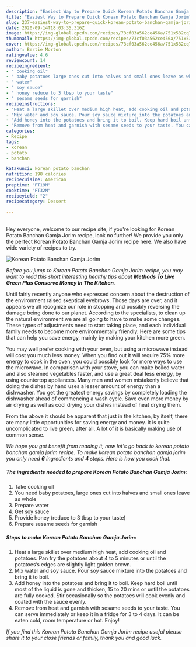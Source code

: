 ```yaml
---
description: "Easiest Way to Prepare Quick Korean Potato Banchan Gamja Jorim"
title: "Easiest Way to Prepare Quick Korean Potato Banchan Gamja Jorim"
slug: 237-easiest-way-to-prepare-quick-korean-potato-banchan-gamja-jorim
date: 2020-09-14T18:03:35.316Z
image: https://img-global.cpcdn.com/recipes/73cf03a562ce456a/751x532cq70/korean-potato-banchan-gamja-jorim-recipe-main-photo.jpg
thumbnail: https://img-global.cpcdn.com/recipes/73cf03a562ce456a/751x532cq70/korean-potato-banchan-gamja-jorim-recipe-main-photo.jpg
cover: https://img-global.cpcdn.com/recipes/73cf03a562ce456a/751x532cq70/korean-potato-banchan-gamja-jorim-recipe-main-photo.jpg
author: Bertie Morton
ratingvalue: 4.6
reviewcount: 14
recipeingredient:
- " cooking oil"
- " baby potatoes large ones cut into halves and small ones leave as whole"
- " water"
- " soy sauce"
- " honey reduce to 3 tbsp to your taste"
- " sesame seeds for garnish"
recipeinstructions:
- "Heat a large skillet over medium high heat, add cooking oil and potatoes. Pan fry the potatoes about 4 to 5 minutes or until the potatoes’s edges are slightly light golden brown."
- "Mix water and soy sauce. Pour soy sauce mixture into the potatoes and bring it to boil."
- "Add honey into the potatoes and bring it to boil. Keep hard boil until most of the liquid is gone and thicken, 15 to 20 mins or until the potatoes are fully cooked. Stir occasionally so the potatoes will cook evenly and coated with the sauce evenly."
- "Remove from heat and garnish with sesame seeds to your taste. You can serve immediately or keep it in a fridge for 3 to 4 days. It can be eaten cold, room temperature or hot. Enjoy!"
categories:
- Recipe
tags:
- korean
- potato
- banchan

katakunci: korean potato banchan 
nutrition: 198 calories
recipecuisine: American
preptime: "PT19M"
cooktime: "PT32M"
recipeyield: "2"
recipecategory: Dessert

---
```

<br>
Hey everyone, welcome to our recipe site, if you're looking for Korean Potato Banchan Gamja Jorim recipe, look no further! We provide you only the perfect Korean Potato Banchan Gamja Jorim recipe here. We also have wide variety of recipes to try.
<br>


![Korean Potato Banchan Gamja Jorim](https://img-global.cpcdn.com/recipes/73cf03a562ce456a/751x532cq70/korean-potato-banchan-gamja-jorim-recipe-main-photo.jpg)

<i>Before you jump to Korean Potato Banchan Gamja Jorim recipe, you may want to read this short interesting healthy tips about 
<strong>Methods To Live Green Plus Conserve Money In The Kitchen</strong>.</i>
</br>

Until fairly recently anyone who expressed concern about the destruction of the environment raised skeptical eyebrows. Those days are over, and it appears we all recognize our role in stopping and possibly reversing the damage being done to our planet. According to the specialists, to clean up the natural environment we are all going to have to make some changes. These types of adjustments need to start taking place, and each individual family needs to become more environmentally friendly. Here are some tips that can help you save energy, mainly by making your kitchen more green.

You may well prefer cooking with your oven, but using a microwave instead will cost you much less money. When you find out it will require 75% more energy to cook in the oven, you could possibly look for more ways to use the microwave. In comparison with your stove, you can make boiled water and also steamed vegetables faster, and use a great deal less energy, by using countertop appliances. Many men and women mistakenly believe that doing the dishes by hand uses a lesser amount of energy than a dishwasher. You get the greatest energy savings by completely loading the dishwasher ahead of commencing a wash cycle. Save even more money by air drying as well as cool drying your dishes instead of heat drying them.

From the above it should be apparent that just in the kitchen, by itself, there are many little opportunities for saving energy and money. It is quite uncomplicated to live green, after all. A lot of it is basically making use of common sense.


<i>We hope you got benefit from reading it, now let's go back to korean potato banchan gamja jorim recipe. To make korean potato banchan gamja jorim you only need <strong>6</strong> ingredients and <strong>4</strong> steps. Here is how you cook that.
</i>

##### The ingredients needed to prepare Korean Potato Banchan Gamja Jorim:

1. Take  cooking oil
1. You need  baby potatoes, large ones cut into halves and small ones leave as whole
1. Prepare  water
1. Get  soy sauce
1. Provide  honey (reduce to 3 tbsp to your taste)
1. Prepare  sesame seeds for garnish


##### Steps to make Korean Potato Banchan Gamja Jorim:

1. Heat a large skillet over medium high heat, add cooking oil and potatoes. Pan fry the potatoes about 4 to 5 minutes or until the potatoes’s edges are slightly light golden brown.
1. Mix water and soy sauce. Pour soy sauce mixture into the potatoes and bring it to boil.
1. Add honey into the potatoes and bring it to boil. Keep hard boil until most of the liquid is gone and thicken, 15 to 20 mins or until the potatoes are fully cooked. Stir occasionally so the potatoes will cook evenly and coated with the sauce evenly.
1. Remove from heat and garnish with sesame seeds to your taste. You can serve immediately or keep it in a fridge for 3 to 4 days. It can be eaten cold, room temperature or hot. Enjoy!


<i>If you find this Korean Potato Banchan Gamja Jorim recipe useful please share it to your close friends or family, thank you and good luck.</i>
